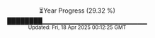 <p align="center">
⏳Year Progress (29.32 %)<br>
████████▁▁▁▁▁▁▁▁▁▁▁▁▁▁▁▁▁▁▁▁▁▁ <br>
<sub>Updated: Fri, 18 Apr 2025 00:12:25 GMT</sub>
</p>

